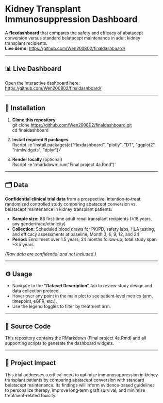 # Kidney Transplant Immunosuppression Dashboard

A **flexdashboard** that compares the safety and efficacy of abatacept conversion versus standard belatacept maintenance in adult kidney transplant recipients.  
**Live demo:** https://github.com/Wen200802/finaldashboard/  

---

## 📊 Live Dashboard

Open the interactive dashboard here:  
https://github.com/Wen200802/finaldashboard/  

---

## 🔧 Installation

1. **Clone this repository**  
   git clone https://github.com/Wen200802/finaldashboard.git  
   cd finaldashboard  

2. **Install required R packages**  
   Rscript -e 'install.packages(c("flexdashboard", "plotly", "DT", "ggplot2", "htmlwidgets", "dplyr"))'  

3. **Render locally** (optional)  
   Rscript -e 'rmarkdown::run("Final project 4a.Rmd")'
  

---

## 🗂️ Data

 **Confidential clinical trial data** from a prospective, intention‑to‑treat, randomized controlled study comparing abatacept conversion vs. belatacept maintenance in kidney transplant patients.  
 - **Sample size:** 86 first‑time adult renal transplant recipients (≥18 years, any gender/race/ethnicity)  
 - **Collection:** Scheduled blood draws for PK/PD, safety labs, HLA testing, and efficacy assessments at baseline, Month 3, 6, 9, 12, and 24  
 - **Period:** Enrollment over 1.5 years; 24 months follow‑up; total study span ~3.5 years  

*(Raw data are confidential and not included.)*

---

## ⚙️ Usage

- Navigate to the **“Dataset Description”** tab to review study design and data collection protocol.  
- Hover over any point in the main plot to see patient‑level metrics (arm, timepoint, eGFR, etc.).  
- Use the legend toggles to filter by treatment arm.  

---

## 🔗 Source Code

This repository contains the RMarkdown (Final project 4a.Rmd) and all supporting scripts to generate the dashboard widgets.  

---

## 🌟 Project Impact

This trial addresses a critical need to optimize immunosuppression in kidney transplant patients by comparing abatacept conversion with standard belatacept maintenance. Its findings will inform evidence‑based guidelines to personalize therapy, improve long‑term graft survival, and minimize treatment‑related toxicity.  

